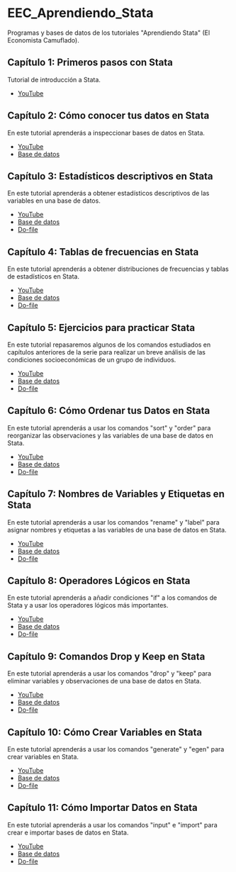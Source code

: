 # EEC_Aprendiendo_Stata
 Programas y bases de datos de los tutoriales "Aprendiendo Stata" (El Economista Camuflado).

## Capítulo 1: Primeros pasos con Stata
Tutorial de introducción a Stata.
- [YouTube](https://www.youtube.com/watch?v=9SoBYGcbocU)

## Capítulo 2: Cómo conocer tus datos en Stata
En este tutorial aprenderás a inspeccionar bases de datos en Stata.
- [YouTube](https://www.youtube.com/watch?v=KaH50JQl1jQ&t=1732s)
- [Base de datos](https://github.com/manuelmontesinos/EEC_Aprendiendo_Stata/blob/main/data1.dta)

## Capítulo 3: Estadísticos descriptivos en Stata
En este tutorial aprenderás a obtener estadísticos descriptivos de las variables en una base de datos.
- [YouTube](https://www.youtube.com/watch?v=eIHLHHd-3do)
- [Base de datos](https://github.com/manuelmontesinos/EEC_Aprendiendo_Stata/blob/main/data1.dta)
- [Do-file](https://github.com/manuelmontesinos/EEC_Aprendiendo_Stata/blob/main/dofile_c3.do)

## Capítulo 4: Tablas de frecuencias en Stata
En este tutorial aprenderás a obtener distribuciones de frecuencias y tablas de estadísticos en Stata.
- [YouTube](https://www.youtube.com/watch?v=UWWU0G3qd1I&t=459s)
- [Base de datos](https://github.com/manuelmontesinos/EEC_Aprendiendo_Stata/blob/main/data1.dta)
- [Do-file](https://github.com/manuelmontesinos/EEC_Aprendiendo_Stata/blob/main/dofile_c4.do)

## Capítulo 5: Ejercicios para practicar Stata
En este tutorial repasaremos algunos de los comandos estudiados en capítulos anteriores de la serie para realizar un breve análisis de las condiciones socioeconómicas de un grupo de individuos.
- [YouTube](https://www.youtube.com/watch?v=xcFJZVqTK1Y&t=12s)
- [Base de datos](https://github.com/manuelmontesinos/EEC_Aprendiendo_Stata/blob/main/data1.dta)
- [Do-file](https://github.com/manuelmontesinos/EEC_Aprendiendo_Stata/blob/main/dofile_c5.do)

## Capítulo 6: Cómo Ordenar tus Datos en Stata
En este tutorial aprenderás a usar los comandos "sort" y "order" para reorganizar las observaciones y las variables de una base de datos en Stata.
- [YouTube](https://youtu.be/o_q9Oas-RJg)
- [Base de datos](https://github.com/manuelmontesinos/EEC_Aprendiendo_Stata/blob/main/data1.dta)
- [Do-file](https://github.com/manuelmontesinos/EEC_Aprendiendo_Stata/blob/main/dofile_c6.do)

## Capítulo 7: Nombres de Variables y Etiquetas en Stata
En este tutorial aprenderás a usar los comandos "rename" y "label" para asignar nombres y etiquetas a las variables de una base de datos en Stata.
- [YouTube](https://youtu.be/zKbyySLmAYI)
- [Base de datos](https://github.com/manuelmontesinos/EEC_Aprendiendo_Stata/blob/main/data1.dta)
- [Do-file](https://github.com/manuelmontesinos/EEC_Aprendiendo_Stata/blob/main/dofile_c7.do)

## Capítulo 8: Operadores Lógicos en Stata
En este tutorial aprenderás a añadir condiciones "if" a los comandos de Stata y a usar los operadores lógicos más importantes.
- [YouTube](https://youtu.be/2bKWrJWEmNY)
- [Base de datos](https://github.com/manuelmontesinos/EEC_Aprendiendo_Stata/blob/main/data1.dta)
- [Do-file](https://github.com/manuelmontesinos/EEC_Aprendiendo_Stata/blob/main/dofile_c8.do)

## Capítulo 9: Comandos Drop y Keep en Stata
En este tutorial aprenderás a usar los comandos "drop" y "keep" para eliminar variables y observaciones de una base de datos en Stata.
- [YouTube](https://youtu.be/1O_dKi2qmb8)
- [Base de datos](https://github.com/manuelmontesinos/EEC_Aprendiendo_Stata/blob/main/data1.dta)
- [Do-file](https://github.com/manuelmontesinos/EEC_Aprendiendo_Stata/blob/main/dofile_c9.do)

## Capítulo 10: Cómo Crear Variables en Stata
En este tutorial aprenderás a usar los comandos "generate" y "egen" para crear variables en Stata.
- [YouTube](https://youtu.be/FdDUMq3skYI)
- [Base de datos](https://github.com/manuelmontesinos/EEC_Aprendiendo_Stata/blob/main/data1.dta)
- [Do-file](https://github.com/manuelmontesinos/EEC_Aprendiendo_Stata/blob/main/dofile_c10.do)

## Capítulo 11: Cómo Importar Datos en Stata
En este tutorial aprenderás a usar los comandos "input" e "import" para crear e importar bases de datos en Stata.
- [YouTube](https://youtu.be/DcDuqMXSVyw)
- [Base de datos](https://github.com/manuelmontesinos/EEC_Aprendiendo_Stata/blob/main/data1.dta)
- [Do-file](https://github.com/manuelmontesinos/EEC_Aprendiendo_Stata/blob/main/dofile_c11.do)